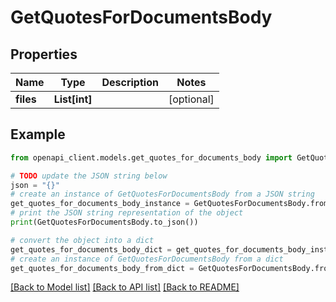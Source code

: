 # GetQuotesForDocumentsBody


## Properties

Name | Type | Description | Notes
------------ | ------------- | ------------- | -------------
**files** | **List[int]** |  | [optional] 

## Example

```python
from openapi_client.models.get_quotes_for_documents_body import GetQuotesForDocumentsBody

# TODO update the JSON string below
json = "{}"
# create an instance of GetQuotesForDocumentsBody from a JSON string
get_quotes_for_documents_body_instance = GetQuotesForDocumentsBody.from_json(json)
# print the JSON string representation of the object
print(GetQuotesForDocumentsBody.to_json())

# convert the object into a dict
get_quotes_for_documents_body_dict = get_quotes_for_documents_body_instance.to_dict()
# create an instance of GetQuotesForDocumentsBody from a dict
get_quotes_for_documents_body_from_dict = GetQuotesForDocumentsBody.from_dict(get_quotes_for_documents_body_dict)
```
[[Back to Model list]](../README.md#documentation-for-models) [[Back to API list]](../README.md#documentation-for-api-endpoints) [[Back to README]](../README.md)


